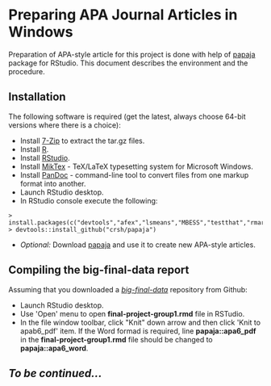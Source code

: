# Preparing APA Journal Articles in Windows
Preparation of APA-style article for this project is done with help of [papaja](https://github.com/crsh/papaja) package for RStudio. 
This document describes the environment and the procedure.

## Installation
The following software is required (get the latest, always choose 64-bit versions where there is a choice):
- Install [7-Zip](https://www.7-zip.org/) to extract the tar.gz files.
- Install [R](https://cran.r-project.org/).
- Install [RStudio](https://www.rstudio.com/products/rstudio/download/).
- Install [MikTex](https://miktex.org/) - TeX/LaTeX typesetting system for Microsoft Windows. 
- Install [PanDoc](http://pandoc.org/getting-started.html) - command-line tool to convert files from one markup format into another.
- Launch RStudio desktop.
- In RStudio  console execute the following:
```
> install.packages(c("devtools","afex","lsmeans","MBESS","testthat","rmarkdown","ggplot2","matlib"))
> devtools::install_github("crsh/papaja")
```
- *Optional:* Download [papaja](https://github.com/crsh/papaja) and use it to create new APA-style articles.

## Compiling the big-final-data report
Assuming that you downloaded a *[big-final-data](https://github.com/ivbsoftware/big-data-final)* repository from Github:
- Launch RStudio desktop.
- Use 'Open' menu to open **final-project-group1.rmd** file in RSTudio.
- In the file window toolbar, click "Knit" down arrow and then click 'Knit to apab6_pdf' item. If the Word formad is required, line **papaja::apa6_pdf** in the **final-project-group1.rmd** file should be changed to **papaja::apa6_word**.

## *To be continued...*
